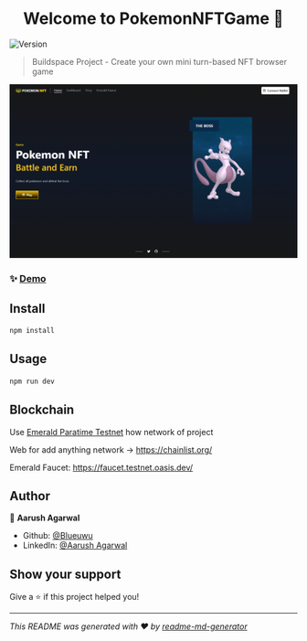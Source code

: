 <h1 align="center">Welcome to PokemonNFTGame 👋</h1>
<p>
  <img alt="Version" src="https://img.shields.io/badge/version-0.1.0-blue.svg?cacheSeconds=2592000" />
</p>

> Buildspace Project - Create your own mini turn-based NFT browser game

![](public/assets/LandingPage.png)

### ✨ [Demo](https://buildspace-nft-game-orpin.vercel.app/)

## Install

```sh
npm install
```

## Usage

```sh
npm run dev
```

## Blockchain
Use [Emerald Paratime Testnet](https://docs.oasis.dev/general/developer-resources/emerald-paratime/) how network of project

Web for add anything network -> https://chainlist.org/

Emerald Faucet: https://faucet.testnet.oasis.dev/


## Author

👤 **Aarush Agarwal**

* Github: [@Blueuwu](https://github.com/blueuwu)
* LinkedIn: [@Aarush Agarwal](https://linkedin.com/in/aarush-ag/)

## Show your support

Give a ⭐️ if this project helped you!

***
_This README was generated with ❤️ by [readme-md-generator](https://github.com/kefranabg/readme-md-generator)_
